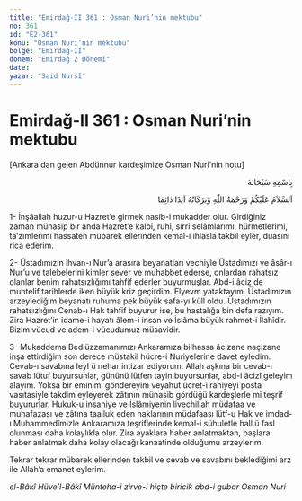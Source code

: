```yaml
---
title: "Emirdağ-II 361 : Osman Nuri’nin mektubu"
no: 361
id: "E2-361"
konu: "Osman Nuri’nin mektubu"
bolge: "Emirdağ-II"
donem: "Emirdağ 2 Dönemi"
date: 
yazar: "Said Nursî"
---
```


# Emirdağ-II 361 : Osman Nuri’nin mektubu

<p class="takdim">[Ankara'dan gelen Abdünnur kardeşimize Osman Nuri'nin notu]</p>

<p class="arabic" dir="rtl" title="Meal: “Her türlü noksan sıfatlardan yüce olan Allah’ın adıyla.”">بِاسْمِهِ سُبْحَانَهُ</p>

<p class="arabic" dir="rtl" title="Meal: “Allah’ın selâmı, rahmeti ve bereketleri, ebedî ve dâimî olarak üzerinize olsun.”">اَلسَّلاَمُ عَلَيْكُمْ وَرَحْمَةُ اللّٰهِ وَبَرَكَاتُهُ اَبَدًا دَائِمًا</p>

1- İnşâallah huzur-u Hazret’e girmek nasib-i mukadder olur. Girdiğiniz zaman münasip bir anda Hazret’e kalbî, ruhî, sırrî selâmlarımı, hürmetlerimi, ta’zimlerimi hassaten mübarek ellerinden kemal-i ihlasla takbil eyler, duasını rica ederim.

2- Üstadımızın ihvan-ı Nur’a arasıra beyanatları vechiyle Üstadımızı ve âsâr-ı Nur’u ve talebelerini kimler sever ve muhabbet ederse, onlardan rahatsız olanlar benim rahatsızlığımı tahfif ederler buyurmuşlar. Abd-i âciz de muhtelif tarihlerde iken büyük kriz geçirdim. Elyevm yataktayım. Üstadımızın arzeylediğim beyanatı ruhuma pek büyük safa-yı küll oldu. Üstadımızın rahatsızlığını Cenab-ı Hak tahfif buyurur ise, bu hastalığa bin defa razıyım. Zira Hazret’in idame-i hayatı âlem-i insan ve İslâma büyük rahmet-i İlahîdir. Bizim vücud ve adem-i vücudumuz müsavidir.

3- Mukaddema Bediüzzamanımızı Ankaramıza bilhassa âcizane naçizane inşa ettirdiğim son derece müstakil hücre-i Nuriyelerine davet eyledim. Cevab-ı savabına leyl ü nehar intizar ediyorum. Allah aşkına bir cevab-ı savab lütuf buyursunlar, gününü lütfen tayin buyursunlar, abd-i âcizî geleyim alayım. Yoksa bir eminimi göndereyim veyahut ücret-i rahiyeyi posta vasıtasiyle takdim eyleyerek zâtının münasib gördüğü kardeşlerle mi teşrif buyururlar. Hukuk-u insaniye ve İslâmiyenin livechillah müdafaa ve muhafazası ve zâtına taalluk eden haklarının müdafaası lütf-u Hak ve imdad-ı Muhammedîmizle Ankaramıza teşriflerinde kemal-i sühuletle hall ü fasl olunması daha kolaylıkla olur. Zira ayaklara haber anlatmaktan, başlara haber anlatmak daha kolay olacağı kanaatinde olduğumu arzeylerim.

Tekrar tekrar mübarek ellerinden takbil ve cevab ve savabını beklediğimi arz ile Allah’a emanet eylerim.

*el-Bâkî Hüve’l-Bâkî*
*Münteha-i zirve-i hiçte*
*biricik abd-i gubar*
*Osman Nuri*
